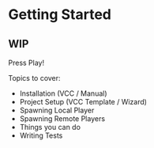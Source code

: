 ﻿---
upstreamCommit: 4d76fd612a37de18fd85c39062bade59afffb7cf
---

<!-- zhlint disabled -->

# Getting Started

## WIP
Press Play!

Topics to cover:
* Installation (VCC / Manual)
* Project Setup (VCC Template / Wizard)
* Spawning Local Player
* Spawning Remote Players
* Things you can do
* Writing Tests